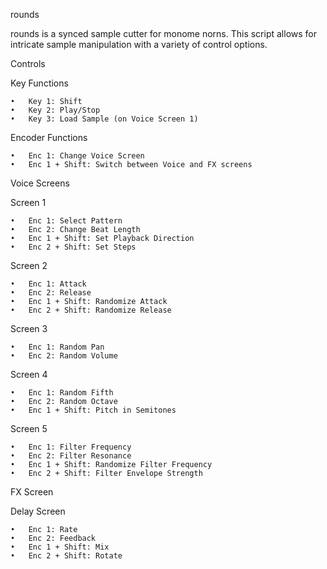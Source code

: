rounds

rounds is a synced sample cutter for monome norns. This script allows for intricate sample manipulation with a variety of control options.

Controls

Key Functions

	•	Key 1: Shift
	•	Key 2: Play/Stop
	•	Key 3: Load Sample (on Voice Screen 1)

Encoder Functions

	•	Enc 1: Change Voice Screen
	•	Enc 1 + Shift: Switch between Voice and FX screens

Voice Screens

Screen 1

	•	Enc 1: Select Pattern
	•	Enc 2: Change Beat Length
	•	Enc 1 + Shift: Set Playback Direction
	•	Enc 2 + Shift: Set Steps

Screen 2

	•	Enc 1: Attack
	•	Enc 2: Release
	•	Enc 1 + Shift: Randomize Attack
	•	Enc 2 + Shift: Randomize Release

Screen 3

	•	Enc 1: Random Pan
	•	Enc 2: Random Volume

Screen 4

	•	Enc 1: Random Fifth
	•	Enc 2: Random Octave
	•	Enc 1 + Shift: Pitch in Semitones

Screen 5

	•	Enc 1: Filter Frequency
	•	Enc 2: Filter Resonance
	•	Enc 1 + Shift: Randomize Filter Frequency
	•	Enc 2 + Shift: Filter Envelope Strength

FX Screen

Delay Screen

	•	Enc 1: Rate
	•	Enc 2: Feedback
	•	Enc 1 + Shift: Mix
	•	Enc 2 + Shift: Rotate

